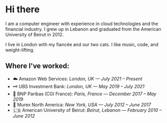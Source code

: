 # Hi there

I am a computer engineer with experience in cloud technologies and the financial industry.
I grew up in Lebanon and graduated from the American University of Beirut in 2012.

I live in London with my fiancée and our two cats. I like music, code, and weight-lifting.

## Where I've worked:

- ☁️ Amazon Web Services: *London, UK — July 2021 – Present*
- 🗝️ UBS Investment Bank: *London, UK — May 2019 – July 2021*
- 🥐 BNP Paribas (CGI France): *Paris, France — December 2017 – May 2019*
- 🥯 Murex North America: *New York, USA — July 2012 – June 2017*
- 🇱🇧 American University of Beirut: *Beirut, Lebanon — February 2010 – June 2012*
